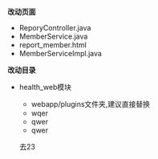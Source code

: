 **改动页面**

*  ReporyController.java
* MemberService.java
* report_member.html
*  MemberServiceImpl.java

**改动目录**

* health_web模块
  * webapp/plugins文件夹,建议直接替换
  * wqer
  * qwer
  * qwer
  
  去23